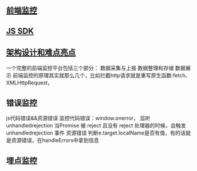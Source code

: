 ## [前端监控](https://juejin.cn/post/7108660942686126093)
## [JS SDK](https://juejin.cn/post/6862559324632252430)
## [架构设计和难点亮点](https://juejin.cn/post/7108660942686126093)
一个完整的前端监控平台包括三个部分：
数据采集与上报
数据整理和存储
数据展示
前端监控的原理其实就那么几个，比如拦截http请求就是重写原生函数:fetch、XMLHttpRequest，

## 错误监控

js代码错误&&资源错误 监控代码错误：window.onerror，
监听unhandledrejection  当Promise 被 reject 且没有 reject 处理器的时候，会触发 unhandledrejection 事件
资源错误 判断e.target.localName是否有值，有的话就是资源错误，在handleErrors中拿到信息

## 埋点监控
